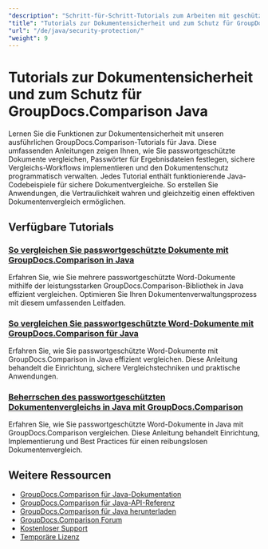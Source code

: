 ```yaml
---
"description": "Schritt-für-Schritt-Tutorials zum Arbeiten mit geschützten Dokumenten und Implementieren von Sicherheit in Vergleichsergebnissen mit GroupDocs.Comparison für Java."
"title": "Tutorials zur Dokumentensicherheit und zum Schutz für GroupDocs.Comparison Java"
"url": "/de/java/security-protection/"
"weight": 9
---
```


# Tutorials zur Dokumentensicherheit und zum Schutz für GroupDocs.Comparison Java

Lernen Sie die Funktionen zur Dokumentensicherheit mit unseren ausführlichen GroupDocs.Comparison-Tutorials für Java. Diese umfassenden Anleitungen zeigen Ihnen, wie Sie passwortgeschützte Dokumente vergleichen, Passwörter für Ergebnisdateien festlegen, sichere Vergleichs-Workflows implementieren und den Dokumentenschutz programmatisch verwalten. Jedes Tutorial enthält funktionierende Java-Codebeispiele für sichere Dokumentvergleiche. So erstellen Sie Anwendungen, die Vertraulichkeit wahren und gleichzeitig einen effektiven Dokumentenvergleich ermöglichen.

## Verfügbare Tutorials

### [So vergleichen Sie passwortgeschützte Dokumente mit GroupDocs.Comparison in Java](./compare-protected-docs-groupdocs-comparison-java/)
Erfahren Sie, wie Sie mehrere passwortgeschützte Word-Dokumente mithilfe der leistungsstarken GroupDocs.Comparison-Bibliothek in Java effizient vergleichen. Optimieren Sie Ihren Dokumentenverwaltungsprozess mit diesem umfassenden Leitfaden.

### [So vergleichen Sie passwortgeschützte Word-Dokumente mit GroupDocs.Comparison für Java](./compare-password-protected-word-docs-groupdocs-java/)
Erfahren Sie, wie Sie passwortgeschützte Word-Dokumente mit GroupDocs.Comparison in Java effizient vergleichen. Diese Anleitung behandelt die Einrichtung, sichere Vergleichstechniken und praktische Anwendungen.

### [Beherrschen des passwortgeschützten Dokumentenvergleichs in Java mit GroupDocs.Comparison](./java-groupdocs-compare-password-protected-docs/)
Erfahren Sie, wie Sie passwortgeschützte Word-Dokumente in Java mit GroupDocs.Comparison vergleichen. Diese Anleitung behandelt Einrichtung, Implementierung und Best Practices für einen reibungslosen Dokumentenvergleich.

## Weitere Ressourcen

- [GroupDocs.Comparison für Java-Dokumentation](https://docs.groupdocs.com/comparison/java/)
- [GroupDocs.Comparison für Java-API-Referenz](https://reference.groupdocs.com/comparison/java/)
- [GroupDocs.Comparison für Java herunterladen](https://releases.groupdocs.com/comparison/java/)
- [GroupDocs.Comparison Forum](https://forum.groupdocs.com/c/comparison)
- [Kostenloser Support](https://forum.groupdocs.com/)
- [Temporäre Lizenz](https://purchase.groupdocs.com/temporary-license/)